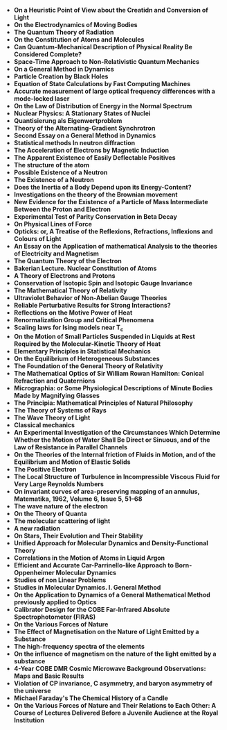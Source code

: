 <ul>
 <li><b><a target="_blank" href="https://github.com/manjunath5496/List-of-important-publications-in-physics/blob/master/ipp(1).pdf" style="text-decoration:none;"> On a Heuristic Point of View about the Creatidn and Conversion of Light</a></b></li>
  
<li><b><a target="_blank" href="https://github.com/manjunath5496/List-of-important-publications-in-physics/blob/master/ipp(2).pdf" style="text-decoration:none;">On the Electrodynamics of Moving Bodies</a></b></li>  
  
<li><b><a target="_blank" href="https://github.com/manjunath5496/List-of-important-publications-in-physics/blob/master/ipp(3).pdf" style="text-decoration:none;">The Quantum Theory of Radiation </a></b></li>
                               
 <li><b><a target="_blank" href="https://github.com/manjunath5496/List-of-important-publications-in-physics/blob/master/ipp(4).pdf" style="text-decoration:none;">On the Constitution of Atoms and Molecules </a></b></li>                              
<li><b><a target="_blank" href="https://github.com/manjunath5496/List-of-important-publications-in-physics/blob/master/ipp(5).pdf" style="text-decoration:none;">Can Quantum-Mechanical Description of Physical Reality Be Considered Complete?</a></b></li>
                                <li><b><a target="_blank" href="https://github.com/manjunath5496/List-of-important-publications-in-physics/blob/master/ipp(6).pdf" style="text-decoration:none;">Space-Time Approach to Non-Relativistic Quantum Mechanics
 </a></b></li>
                <li><b><a target="_blank" href="https://github.com/manjunath5496/List-of-important-publications-in-physics/blob/master/ipp(7).pdf" style="text-decoration:none;">On a General Method in Dynamics</a></b></li>                                
                                
<li><b><a target="_blank" href="https://github.com/manjunath5496/List-of-important-publications-in-physics/blob/master/ipp(8).pdf" style="text-decoration:none;">Particle Creation by Black Holes</a></b></li>

<li><b><a target="_blank" href="https://github.com/manjunath5496/List-of-important-publications-in-physics/blob/master/ipp(9).pdf" style="text-decoration:none;">Equation of State Calculations by Fast Computing Machines</a></b></li>

<li><b><a target="_blank" href="https://github.com/manjunath5496/List-of-important-publications-in-physics/blob/master/ipp(10).pdf" style="text-decoration:none;">Accurate measurement of large optical frequency differences with a mode-locked laser </a></b></li>

<li><b><a target="_blank" href="https://github.com/manjunath5496/List-of-important-publications-in-physics/blob/master/ipp(11).pdf" style="text-decoration:none;">On the Law of Distribution of Energy in the Normal Spectrum </a></b></li>

<li><b><a target="_blank" href="https://github.com/manjunath5496/List-of-important-publications-in-physics/blob/master/ipp(12).pdf" style="text-decoration:none;">Nuclear Physics: A Stationary States of Nuclei</a></b></li>

<li><b><a target="_blank" href="https://github.com/manjunath5496/List-of-important-publications-in-physics/blob/master/ipp(13).pdf" style="text-decoration:none;">Quantisierung als Eigenwertproblem </a></b></li>

 <li><b><a target="_blank" href="https://github.com/manjunath5496/List-of-important-publications-in-physics/blob/master/ipp(14).pdf" style="text-decoration:none;">Theory of the Alternating-Gradient Synchrotron</a></b></li>                                

<li><b><a target="_blank" href="https://github.com/manjunath5496/List-of-important-publications-in-physics/blob/master/ipp(15).pdf" style="text-decoration:none;">Second Essay on a General Method in Dynamics</a></b></li>

<li><b><a target="_blank" href="https://github.com/manjunath5496/List-of-important-publications-in-physics/blob/master/ipp(16).pdf" style="text-decoration:none;">Statistical methods In neutron diffraction</a></b></li>
 <li><b><a target="_blank" href="https://github.com/manjunath5496/List-of-important-publications-in-physics/blob/master/ipp(17).pdf" style="text-decoration:none;">The Acceleration of Electrons by Magnetic Induction </a></b></li>
               
                                
 <li><b><a target="_blank" href="https://github.com/manjunath5496/List-of-important-publications-in-physics/blob/master/ipp(18).pdf" style="text-decoration:none;"> The Apparent Existence of Easily Deflectable Positives</a></b></li>
  
<li><b><a target="_blank" href="https://github.com/manjunath5496/List-of-important-publications-in-physics/blob/master/ipp(19).pdf" style="text-decoration:none;">The structure of the atom</a></b></li>  
  
<li><b><a target="_blank" href="https://github.com/manjunath5496/List-of-important-publications-in-physics/blob/master/ipp(20).pdf" style="text-decoration:none;">Possible Existence of a Neutron </a></b></li>
                               
 <li><b><a target="_blank" href="https://github.com/manjunath5496/List-of-important-publications-in-physics/blob/master/ipp(21).pdf" style="text-decoration:none;">The Existence of a Neutron </a></b></li>                              
<li><b><a target="_blank" href="https://github.com/manjunath5496/List-of-important-publications-in-physics/blob/master/ipp(22).pdf" style="text-decoration:none;">Does the Inertia of a Body Depend upon its Energy-Content?</a></b></li>
                                <li><b><a target="_blank" href="https://github.com/manjunath5496/List-of-important-publications-in-physics/blob/master/ipp(23).pdf" style="text-decoration:none;">Investigations on the theory of the Brownian movement
 </a></b></li>
                <li><b><a target="_blank" href="https://github.com/manjunath5496/List-of-important-publications-in-physics/blob/master/ipp(24).pdf" style="text-decoration:none;">New Evidence for the Existence of a Particle of Mass
Intermediate Between the Proton and Electron</a></b></li>                                
                                
<li><b><a target="_blank" href="https://github.com/manjunath5496/List-of-important-publications-in-physics/blob/master/ipp(25).pdf" style="text-decoration:none;">Experimental Test of Parity Conservation in Beta Decay</a></b></li>

<li><b><a target="_blank" href="https://github.com/manjunath5496/List-of-important-publications-in-physics/blob/master/ipp(26).pdf" style="text-decoration:none;">On Physical Lines of Force</a></b></li>

<li><b><a target="_blank" href="https://github.com/manjunath5496/List-of-important-publications-in-physics/blob/master/ipp(27).rar" style="text-decoration:none;">Opticks: or, A Treatise of the Reflexions, Refractions, Inflexions and Colours of Light </a></b></li>

<li><b><a target="_blank" href="https://github.com/manjunath5496/List-of-important-publications-in-physics/blob/master/ipp(28).pdf" style="text-decoration:none;">An Essay on the Application of mathematical Analysis to the theories of Electricity and Magnetism </a></b></li>

<li><b><a target="_blank" href="https://github.com/manjunath5496/List-of-important-publications-in-physics/blob/master/ipp(29).pdf" style="text-decoration:none;">The Quantum Theory of the Electron</a></b></li>

<li><b><a target="_blank" href="https://github.com/manjunath5496/List-of-important-publications-in-physics/blob/master/ipp(30).pdf" style="text-decoration:none;">Bakerian Lecture. Nuclear Constitution of Atoms </a></b></li>

<li><b><a target="_blank" href="https://github.com/manjunath5496/List-of-important-publications-in-physics/blob/master/ipp(31).pdf" style="text-decoration:none;">A Theory of Electrons and Protons</a></b></li>

<li><b><a target="_blank" href="https://github.com/manjunath5496/List-of-important-publications-in-physics/blob/master/ipp(32).pdf" style="text-decoration:none;">Conservation of Isotopic Spin and Isotopic Gauge Invariance</a></b></li>
 <li><b><a target="_blank" href="https://github.com/manjunath5496/List-of-important-publications-in-physics/blob/master/ipp(33).pdf" style="text-decoration:none;">The Mathematical Theory of Relativity </a></b></li>
                <li><b><a target="_blank" href="https://github.com/manjunath5496/List-of-important-publications-in-physics/blob/master/ipp(34).pdf" style="text-decoration:none;">Ultraviolet Behavior of Non-Abelian Gauge Theories</a></b></li>   

<li><b><a target="_blank" href="https://github.com/manjunath5496/List-of-important-publications-in-physics/blob/master/ipp(35).pdf" style="text-decoration:none;">Reliable Perturbative Results for Strong Interactions? </a></b></li>

<li><b><a target="_blank" href="https://github.com/manjunath5496/List-of-important-publications-in-physics/blob/master/ipp(36).pdf" style="text-decoration:none;">Reflections on the Motive Power of Heat</a></b></li>

<li><b><a target="_blank" href="https://github.com/manjunath5496/List-of-important-publications-in-physics/blob/master/ipp(37).pdf" style="text-decoration:none;">Renormalization Group and Critical Phenomena</a></b></li>
 <li><b><a target="_blank" href="https://github.com/manjunath5496/List-of-important-publications-in-physics/blob/master/ipp(38).pdf" style="text-decoration:none;">Scaling laws for Ising models near T<sub>c</sub> </a></b></li>
                <li><b><a target="_blank" href="https://github.com/manjunath5496/List-of-important-publications-in-physics/blob/master/ipp(39).pdf" style="text-decoration:none;">On the Motion of Small Particles Suspended in Liquids at Rest
Required by the Molecular-Kinetic Theory of Heat</a></b></li>   


<li><b><a target="_blank" href="https://github.com/manjunath5496/List-of-important-publications-in-physics/blob/master/ipp(40).pdf" style="text-decoration:none;">Elementary Principles in Statistical Mechanics</a></b></li> 


<li><b><a target="_blank" href="https://github.com/manjunath5496/List-of-important-publications-in-physics/blob/master/ipp(41).pdf" style="text-decoration:none;">On the Equilibrium of Heterogeneous Substances</a></b></li> 

<li><b><a target="_blank" href="https://github.com/manjunath5496/List-of-important-publications-in-physics/blob/master/ipp(42).pdf" style="text-decoration:none;">The Foundation of the General Theory of Relativity</a></b></li> 


<li><b><a target="_blank" href="https://github.com/manjunath5496/List-of-important-publications-in-physics/blob/master/ipp(43).pdf" style="text-decoration:none;">The Mathematical Optics of Sir William Rowan Hamilton: Conical Refraction and Quaternions</a></b></li>

<li><b><a target="_blank" href="https://github.com/manjunath5496/List-of-important-publications-in-physics/blob/master/ipp(44).pdf" style="text-decoration:none;">Micrographia: or Some Physiological Descriptions of Minute Bodies Made by Magnifying Glasses</a></b></li>
 <li><b><a target="_blank" href="https://github.com/manjunath5496/List-of-important-publications-in-physics/blob/master/ipp(45).pdf" style="text-decoration:none;">The Principia: Mathematical Principles of Natural Philosophy</a></b></li>
                <li><b><a target="_blank" href="https://github.com/manjunath5496/List-of-important-publications-in-physics/blob/master/ipp(46).pdf" style="text-decoration:none;">The Theory of Systems of Rays</a></b></li>   


<li><b><a target="_blank" href="https://github.com/manjunath5496/List-of-important-publications-in-physics/blob/master/ipp(47).pdf" style="text-decoration:none;">The Wave Theory of Light</a></b></li> 


<li><b><a target="_blank" href="https://github.com/manjunath5496/List-of-important-publications-in-physics/blob/master/ipp(48).rar" style="text-decoration:none;">Classical mechanics</a></b></li> 

<li><b><a target="_blank" href="https://github.com/manjunath5496/List-of-important-publications-in-physics/blob/master/ipp(49).pdf" style="text-decoration:none;">An Experimental Investigation of the Circumstances Which Determine Whether the Motion
of Water Shall Be Direct or Sinuous, and of the Law of Resistance in Parallel Channels</a></b></li> 


<li><b><a target="_blank" href="https://github.com/manjunath5496/List-of-important-publications-in-physics/blob/master/ipp(50).pdf" style="text-decoration:none;">On the Theories of the Internal friction of Fluids in Motion, and of the Equilibrium and Motion of Elastic Solids</a></b></li> 

<li><b><a target="_blank" href="https://github.com/manjunath5496/List-of-important-publications-in-physics/blob/master/ipp(51).pdf" style="text-decoration:none;">The Positive Electron</a></b></li> 


<li><b><a target="_blank" href="https://github.com/manjunath5496/List-of-important-publications-in-physics/blob/master/ipp(52).pdf" style="text-decoration:none;">The Local Structure of Turbulence in Incompressible Viscous Fluid for Very Large Reynolds
Numbers</a></b></li>

<li><b><a target="_blank" href="https://github.com/manjunath5496/List-of-important-publications-in-physics/blob/master/ipp(53).pdf" style="text-decoration:none;">On invariant curves of area-preserving mapping of an annulus, Matematika, 1962, Volume 6, Issue 5, 51–68</a></b></li>
 <li><b><a target="_blank" href="https://github.com/manjunath5496/List-of-important-publications-in-physics/blob/master/ipp(54).pdf" style="text-decoration:none;">The wave nature of the electron</a></b></li>
                <li><b><a target="_blank" href="https://github.com/manjunath5496/List-of-important-publications-in-physics/blob/master/ipp(55).pdf" style="text-decoration:none;">On the Theory of Quanta</a></b></li>   


<li><b><a target="_blank" href="https://github.com/manjunath5496/List-of-important-publications-in-physics/blob/master/ipp(56).pdf" style="text-decoration:none;">The molecular scattering of light</a></b></li> 


<li><b><a target="_blank" href="https://github.com/manjunath5496/List-of-important-publications-in-physics/blob/master/ipp(57).pdf" style="text-decoration:none;">A new radiation</a></b></li> 


<li><b><a target="_blank" href="https://github.com/manjunath5496/List-of-important-publications-in-physics/blob/master/ipp(58).pdf" style="text-decoration:none;">On Stars, Their Evolution and Their Stability</a></b></li> 

<li><b><a target="_blank" href="https://github.com/manjunath5496/List-of-important-publications-in-physics/blob/master/ipp(59).pdf" style="text-decoration:none;">Unified Approach for Molecular Dynamics and Density-Functional Theory</a></b></li>
 <li><b><a target="_blank" href="https://github.com/manjunath5496/List-of-important-publications-in-physics/blob/master/ipp(60).pdf" style="text-decoration:none;">Correlations in the Motion of Atoms in Liquid Argon</a></b></li>
                <li><b><a target="_blank" href="https://github.com/manjunath5496/List-of-important-publications-in-physics/blob/master/ipp(61).pdf" style="text-decoration:none;">Efficient and Accurate Car-Parrinello-like Approach to Born-Oppenheimer
Molecular Dynamics</a></b></li>   


<li><b><a target="_blank" href="https://github.com/manjunath5496/List-of-important-publications-in-physics/blob/master/ipp(62).pdf" style="text-decoration:none;">Studies of non Linear Problems</a></b></li> 


<li><b><a target="_blank" href="https://github.com/manjunath5496/List-of-important-publications-in-physics/blob/master/ipp(63).pdf" style="text-decoration:none;">Studies in Molecular Dynamics. I. General Method</a></b></li> 


<li><b><a target="_blank" href="https://github.com/manjunath5496/List-of-important-publications-in-physics/blob/master/ipp(64).pdf" style="text-decoration:none;">On the Application to Dynamics of a General Mathematical Method previously applied to Optics</a></b></li>



<li><b><a target="_blank" href="https://github.com/manjunath5496/List-of-important-publications-in-physics/blob/master/ipp(65).pdf" style="text-decoration:none;">Calibrator Design for the COBE Far-Infrared Absolute Spectrophotometer (FIRAS)</a></b></li> 

<li><b><a target="_blank" href="https://github.com/manjunath5496/List-of-important-publications-in-physics/blob/master/ipp(66).pdf" style="text-decoration:none;">On the Various Forces of Nature</a></b></li>
 <li><b><a target="_blank" href="https://github.com/manjunath5496/List-of-important-publications-in-physics/blob/master/ipp(67).pdf" style="text-decoration:none;">The Effect of Magnetisation on the Nature of Light Emitted by a Substance</a></b></li>
                <li><b><a target="_blank" href="https://github.com/manjunath5496/List-of-important-publications-in-physics/blob/master/ipp(68).pdf" style="text-decoration:none;">The high-frequency spectra of the elements</a></b></li>   


<li><b><a target="_blank" href="https://github.com/manjunath5496/List-of-important-publications-in-physics/blob/master/ipp(69).pdf" style="text-decoration:none;">On the influence of magnetism on the nature of the light emitted by a substance</a></b></li> 


<li><b><a target="_blank" href="https://github.com/manjunath5496/List-of-important-publications-in-physics/blob/master/ipp(70).pdf" style="text-decoration:none;">4-Year COBE DMR Cosmic Microwave Background Observations: Maps and Basic Results</a></b></li> 


<li><b><a target="_blank" href="https://github.com/manjunath5496/List-of-important-publications-in-physics/blob/master/ipp(71).pdf" style="text-decoration:none;">Violation of CP invariance, C asymmetry, and baryon asymmetry of the universe</a></b></li>


<li><b><a target="_blank" href="https://github.com/manjunath5496/List-of-important-publications-in-physics/blob/master/ipp(72).pdf" style="text-decoration:none;">Michael Faraday's The Chemical History of a Candle</a></b></li> 


<li><b><a target="_blank" href="https://github.com/manjunath5496/List-of-important-publications-in-physics/blob/master/ipp(73).pdf" style="text-decoration:none;">On the Various Forces of Nature and Their Relations to Each Other: A Course of Lectures Delivered Before a Juvenile Audience at the Royal Institution</a></b></li>











</ul>
